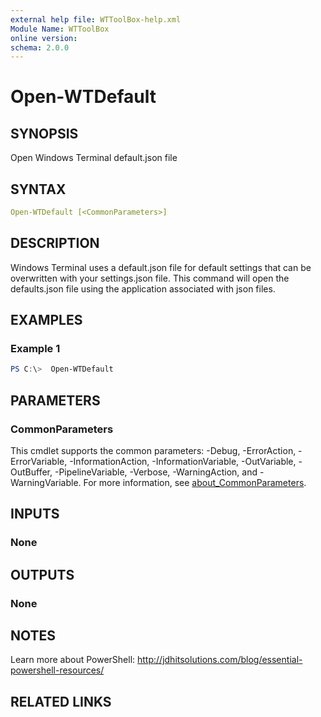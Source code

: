 ```yaml
---
external help file: WTToolBox-help.xml
Module Name: WTToolBox
online version:
schema: 2.0.0
---
```


# Open-WTDefault

## SYNOPSIS

Open Windows Terminal default.json file

## SYNTAX

```yaml
Open-WTDefault [<CommonParameters>]
```

## DESCRIPTION

Windows Terminal uses a default.json file for default settings that can be overwritten with your settings.json file. This command will open the defaults.json file using the application associated with json files. 

## EXAMPLES

### Example 1

```powershell
PS C:\>  Open-WTDefault
```


## PARAMETERS

### CommonParameters

This cmdlet supports the common parameters: -Debug, -ErrorAction, -ErrorVariable, -InformationAction, -InformationVariable, -OutVariable, -OutBuffer, -PipelineVariable, -Verbose, -WarningAction, and -WarningVariable. For more information, see [about_CommonParameters](http://go.microsoft.com/fwlink/?LinkID=113216).

## INPUTS

### None

## OUTPUTS

### None

## NOTES

Learn more about PowerShell: http://jdhitsolutions.com/blog/essential-powershell-resources/

## RELATED LINKS
